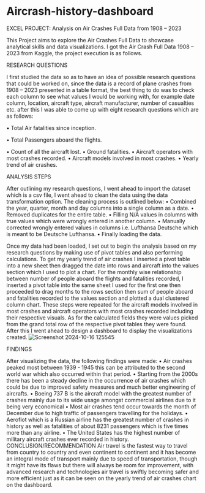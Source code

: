# Aircrash-history-dashboard

EXCEL PROJECT: Analysis on Air Crashes Full Data from 1908 – 2023

This Project aims to explore the Air Crashes Full Data to showcase analytical skills and data visualizations. I got the Air Crash Full Data 1908 – 2023 from Kaggle, the project execution is as follows.

RESEARCH QUESTIONS

I first studied the data so as to have an idea of possible research questions that could be worked on, since the data is a record of plane crashes from 1908 – 2023 presented in a table format, the best thing to do was to check each column to see what values I would be working with, for example date column, location, aircraft type, aircraft manufacturer, number of casualties etc. after this I was able to come up with eight research questions  which are as follows:

•	Total Air fatalities since inception.

•	Total Passengers aboard the flights.

•	Count of all the aircraft lost.
•	Ground fatalities.
•	Aircraft operators with most crashes recorded.
•	Aircraft models involved in most crashes.
•	Yearly trend of air crashes.

ANALYSIS STEPS

After outlining my research questions, I went ahead to import the dataset which is a csv file, I went ahead to clean the data using the data transformation option. The cleaning process is outlined below:
•	Combined the year, quarter, month and day columns into a single column as a date.
•	Removed duplicates for the entire table.
•	Filling N/A values in columns with true values which were wrongly entered in another column.
•	Manually corrected wrongly entered values in columns i.e. Lufthansa Deutsche which is meant to be Deutsche Lufthansa.
•	Finally loading the data.

 Once my data had been loaded, I set out to begin the analysis based on my research questions by making use of pivot tables and also performing calculations. To get my yearly trend of air crashes I inserted a pivot table into a new sheet then dragged the date into rows and aircraft into the values section which I used to plot a chart. For the monthly wise relationship between number of people aboard the flights and fatalities recorded, I inserted a pivot table into the same sheet I used for the first one then proceeded to drag months to the rows section then sum of people aboard and fatalities recorded to the values section and plotted a dual clustered column chart. These steps were repeated for the aircraft models involved in most crashes and aircraft operators with most crashes recorded including their respective visuals.      								As for the calculated fields they were values picked from the grand total row of the respective pivot tables they were found. After this I went ahead to design a dashboard to display the visualizations created.
![Screenshot 2024-10-16 125545](https://github.com/user-attachments/assets/fbf10390-dd86-4fe2-8478-fcb16cd8789e) 

FINDINGS

After visualizing the data, the following findings were made:
•	Air crashes peaked most between 1939 - 1945 this can be attributed to the second world war which also occurred within that period.
•	Starting from the 2000s there has been a steady decline in the occurrence of air crashes which could be due to improved safety measures and much better engineering of aircrafts.
•	Boeing 737 B is the aircraft model with the greatest number of crashes mainly due to its wide usage amongst commercial airlines due to it being very economical
•	Most air crashes tend occur towards the month of December due to high traffic of passengers travelling for the holidays.
•	Aeroflot which is a Russian airline has the greatest number of crashes in history as well as fatalities of about 8231 passengers which is five times more than any airline.
•	The United States has the highest number of military aircraft crashes ever recorded in history.
CONCLUSION/RECOMMENDATION
Air travel is the fastest way to travel from country to country and even continent to continent and it has become an integral mode of transport mainly due to speed of transportation, though it might have its flaws but there will always be room for improvement, with advanced research and technologies air travel is swiftly becoming safer and more efficient just as it can be seen on the yearly trend of air crashes chart on the dashboard.
